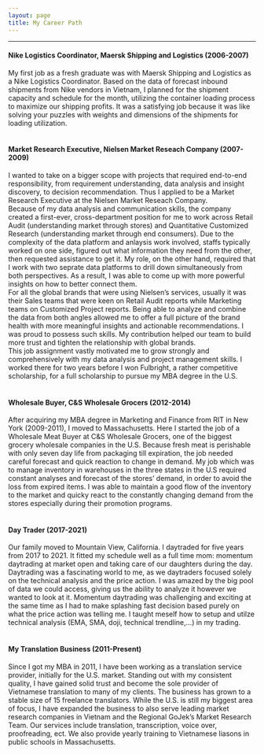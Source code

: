 ```yaml
---
layout: page
title: My Career Path
---
```

___

#### Nike Logistics Coordinator, Maersk Shipping and Logistics (2006-2007) <br>
My first job as a fresh graduate was with Maersk Shipping and Logistics as a Nike Logistics Coordinator. Based on the data of forecast inbound shipments from Nike vendors in Vietnam, I planned for the shipment capacity and schedule for the month, utilizing the container loading process to maximize our shipping profits. It was a satisfying job because it was like solving your puzzles with weights and dimensions of the shipments for loading utilization. <br><br>

#### Market Research Executive, Nielsen Market Reseach Company (2007-2009) <br>
I wanted to take on a bigger scope with projects that required end-to-end responsibility, from requirement understanding, data analysis and insight discovery, to decision recommendation. Thus I applied to be a Market Research Executive at the Nielsen Market Reseach Company.<br>
Because of my data analysis and communication skills, the company created a first-ever, cross-department position for me to work across Retail Audit (understanding market through stores) and Quantitative Customized Research (understanding market through end consumers). Due to the complexity of the data platform and anlaysis work involved, staffs typically worked on one side, figured out what information they need from the other, then requested assistance to get it. My role, on the other hand, required that I work with two seprate data platforms to drill down simultaneously from both perspectives.  As a result, I was able to come up with more powerful insights on how to better connect them.<br>
For all the global brands that were using Nielsen’s services, usually it was their Sales teams that were keen on Retail Audit reports while Marketing teams on Customized Project reports. Being able to analyze and combine the data from both angles allowed me to offer a full picture of the brand health with more meaningful insights and actionable recommendations. I was proud to possess such skills. My contribution helped our team to build more trust and tighten the relationship with global brands. <br>
This job assignment vastly motivated me to grow strongly and comprehensively with my data analysis and project management skills. I worked there for two years before I won Fulbright, a rather competitive scholarship, for a full scholarship to pursue my MBA degree in the U.S.<br><br>

#### Wholesale Buyer, C&S Wholesale Grocers (2012-2014) <br>
After acquiring my MBA degree in Marketing and Finance from RIT in New York (2009-2011), I moved to Massachusetts. Here I started the job of a Wholesale Meat Buyer at C&S Wholesale Grocers, one of the biggest grocery wholesale companies in the U.S. Because fresh meat is perishable with only seven day life from packaging till expiration, the job needed careful forecast and quick reaction to change in demand. My job which was to manage inventory in warehouses in the three states in the U.S required constant analyses and forecast of the stores’ demand, in order to avoid the loss from expired items. I was able to maintain a good flow of the inventory to the market and quicky react to the constantly changing demand from the stores especially during their promotion programs. <br><br>

#### Day Trader (2017-2021) <br>
Our family moved to Mountain View, California. I daytraded for five years from 2017 to 2021. It fitted my schedule well as a full time mom: momentum daytrading at market open and taking care of our daughters during the day. Daytrading was a fascinating world to me, as we daytraders focused solely on the technical analysis and the price action. I was amazed by the big pool of data we could access, giving us the ability to analyze it however we wanted to look at it. Momentum daytrading was challenging and exciting at the same time as I had to make splashing fast decision based purely on what the price action was telling me. I taught meself how to setup and utilze technical analysis (EMA, SMA, doji, technical trendline,…) in my trading.<br><br>
 
#### My Translation Business (2011-Present) <br>
Since I got my MBA in 2011, I have been working as a translation service provider, initially for the U.S. market. Standing out with my consistent quality, I have gained solid trust and become the sole provider of Vietnamese translation to many of my clients. The business has grown to a stable size of 15 freelance translators. While the U.S. is still my biggest area of focus, I have expanded the business to also serve leading market research companies in Vietnam and the Regional GoJek’s Market Research Team. Our services include translation, transcription, voice over, proofreading, ect. We also provide yearly training to Vietnamese liasons in public schools in Massachusetts. 
 

